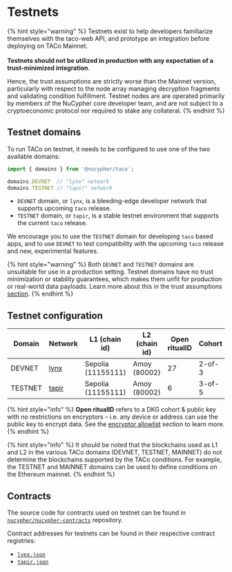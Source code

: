 # Testnets

{% hint style="warning" %}
Testnets exist to help developers familiarize themselves with the taco-web API, and prototype an integration before deploying on TACo Mainnet. \
\
**Testnets should not be utilized in production with any expectation of a trust-minimized integration**.&#x20;

Hence, the trust assumptions are strictly worse than the Mainnet version, particularly with respect to the node array managing decryption fragments and validating condition fulfillment. Testnet nodes are are operated primarily by members of the NuCypher core developer team, and are not subject to a cryptoeconomic protocol nor required to stake any collateral.
{% endhint %}

## Testnet domains

To run TACo on testnet, it needs to be configured to use one of the two available domains:

```typescript
import { domains } from '@nucypher/taco';

domains.DEVNET  // "lynx" network
domains.TESTNET // "tapir" network
```

* `DEVNET` domain, or `lynx`, is a bleeding-edge developer network that supports upcoming `taco` release.
* `TESTNET` domain, or `tapir`, is a stable testnet environment that supports the current `taco` release.

We encourage you to use the `TESTNET` domain for developing `taco` based apps, and to use `DEVNET` to test compatibility with the upcoming `taco` release and new, experimental features.

{% hint style="warning" %}
Both `DEVNET` and `TESTNET` domains are unsuitable for use in a production setting. Testnet domains have no trust minimization or stability guarantees, which makes them unfit for production or real-world data payloads. Learn more about this in the trust assumptions [section](../../for-product-leads/trust-assumptions/).
{% endhint %}

## Testnet configuration

<table><thead><tr><th width="121">Domain</th><th width="96">Network</th><th width="132">L1 (chain id)</th><th width="126">L2 (chain id)</th><th width="134" data-type="number">Open ritualID</th><th>Cohort</th></tr></thead><tbody><tr><td>DEVNET</td><td><a href="https://lynx-3.nucypher.network:9151/status">lynx</a></td><td>Sepolia<br>(11155111)</td><td>Amoy (80002)</td><td>27</td><td>2-of-3</td></tr><tr><td>TESTNET</td><td><a href="https://tapir-3.nucypher.network:9151/status">tapir</a></td><td>Sepolia<br>(11155111)</td><td>Amoy (80002)</td><td>6</td><td>3-of-5</td></tr></tbody></table>

{% hint style="info" %}
**Open ritualID** refers to a DKG cohort & public key with no restrictions on encryptors – i.e. any device or address can use the public key to encrypt data. See the [encryptor allowlist](../references/encryptor-allowlist.md) section to learn more.
{% endhint %}

{% hint style="info" %}
It should be noted that the blockchains used as L1 and L2 in the various TACo domains (DEVNET, TESTNET, MAINNET) do not determine the blockchains supported by the TACo conditions. For example, the TESTNET and MAINNET domains can be used to define conditions on the Ethereum mainnet.
{% endhint %}

## Contracts

The source code for contracts used on testnet can be found in [`nucypher/nucypher-contracts`](https://github.com/nucypher/nucypher-contracts) repository.&#x20;

Contract addresses for testnets can be found in their respective contract registries:

* [`lynx.json`](https://github.com/nucypher/nucypher-contracts/blob/main/deployment/artifacts/lynx.json)
* [`tapir.json`](https://github.com/nucypher/nucypher-contracts/blob/main/deployment/artifacts/tapir.json)
